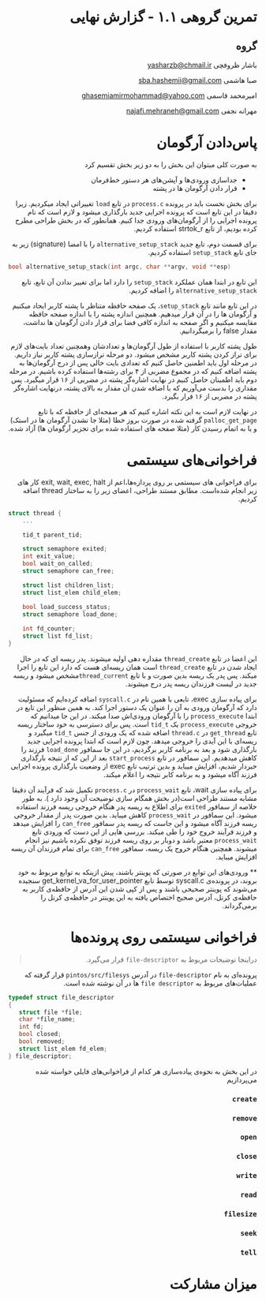 <div dir="rtl">

# تمرین گروهی ۱.۱ - گزارش نهایی

گروه
-----

یاشار ظروفچی <yasharzb@chmail.ir>

صبا هاشمی <sba.hashemii@gmail.com> 

امیرمحمد قاسمی <ghasemiamirmohammad@yahoo.com> 

مهرانه نجفی <najafi.mehraneh@gmail.com> 



پاس‌دادن آرگومان
============

به صورت کلی میتوان این بخش را به دو زیر بخش تقسیم کرد

* جداسازی ورودی‌ها و آپشن‌های هر دستور خط‌فرمان
* قرار دادن آرگومان ها در پشته
  
برای بخش نخست باید در پرونده `process.c` در تابع `load` تغییراتی ایجاد میکردیم. زیرا دقیقا در این تابع است که پرونده اجرایی جدید بارگذاری میشود و لازم است که نام پرونده اجرایی را از آرگومان‌های ورودی جدا کنیم. همانطور که در بخش طراحی مطرح کرده بودیم، از تابع strtok_r استفاده کردیم.

برای قسمت دوم، تابع جدید `alternative_setup_stack` را با امضا (signature) زیر به جای تابع `setup_stack` استفاده کردیم.

<div dir="ltr">

```c
bool alternative_setup_stack(int argc, char **argv, void **esp)
```
</div>

این تابع در ابتدا همان عملکرد ‍`setup_stack` را دارد اما برای تغییر ندادن آن تابع، تابع `alternative_setup_stack` را اضافه کردیم.

 در این تابع مانند تابع `s‍‍‍‍‍etup_stack`، یک صفحه حافظه متناظر با پشته کاربر ایجاد میکنیم و آرگومان ها را در آن قرار میدهیم. همچنین اندازه پشته را با اندازه صفحه حافظه مقایسه میکنیم و اگر صفحه به اندازه کافی فضا برای قرار دادن آرگومان ها نداشت، مقدار false را برمیگردانیم. 
 
 طول پشته کاربر با استفاده از طول آرگومان‌ها و تعدادشان وهمچنین تعداد بایت‌های لازم برای تراز کردن پشته کاربر مشخص میشود. دو مرحله ترازسازی پشته کاربر نیاز داریم. در مرحله اول باید اطمنین حاصل کنیم که تعدادی بایت خالی پس از درج آرگومان‌ها به پشته اضافه کنیم که در مجموع مضربی از ۴ برای رشته‌ها استفاده کرده باشیم. در مرحله دوم باید اطمینان حاصل کنیم در نهایت اشاره‌گر پشته در مضربی از ۱۶ قرار میگیرد. پس مقداری را بدست می‌آوریم که با اضافه شدن آن مقدار به بالای پشته، درنهایت اشاره‌گر پشته در مضربی از ۱۶ قرار بگیرد.

در نهایت لازم است به این نکته اشاره کنیم که هر صفحه‌ای از حافظه که با تابع `palloc_get_page` گرفته شده در صورت بروز خطا (مثلا جا نشدن آرگومان ها در استک) و یا به اتمام رسیدن کار (مثلا صفحه های استفاده شده برای تجزیر آرگومان ها) آزاد شده.


فراخوانی‌های سیستمی
================

برای فراخوانی های سیستمی بر روی پردازه‌ها،‌اعم از exit, wait, exec, halt کار های زیر انجام شده‌است.
مطابق مستند طراحی، اعضای  زیر را به ساختار thread اضافه کردیم.


<div dir="ltr">

```c
struct thread {
    ...

    tid_t parent_tid;

    struct semaphore exited;
    int exit_value;
    bool wait_on_called;
    struct semaphore can_free;    

    struct list children_list;
    struct list_elem child_elem;

    bool load_success_status;
    struct semaphore load_done;
    
    int fd_counter;
    struct list fd_list;
}
```
</div>


این اعضا در تابع `thread_create` مقداره دهی اولیه میشوند. پدر ریسه ای که در حال ایجاد شدن در تابع `thread_create` است  همان ریسه‌ای هست که دارد این تابع را اجرا میکند. پس پدر یک ریسه بدین صورت و با تابع `thread_current`مشخص میشود و ریسه جدید در لیست فرزندان ریسه پدر درج میشوند.

برای پیاده سازی  exec، تابعی با همین نام در `syscall.c` اضافه کرده‌ایم که مسئولیت دارد که آرگومان ورودی به آن را عنوان یک دستور  اجرا کند. به همین منظور این تابع در ابتدا `process_execute` را با آرگومان ورودی‌اش صدا میکند. در این جا میدانیم که خروجی  `process_execute` یک ‍`tid_t` است. پس برای دسترسی به خود ساختار ریسه تابع `get_thread` در `thread.c` اضافه شده که یک ورودی از جنس `tid_t` میگیرد و ریسه‌ای با این آیدی را خروجی میدهد. چون لازم است که ابتدا پرونده اجرایی جدید بارگذاری شود و بعد به برنامه کاربر برگردیم، در این جا سمافور `load_done` فرزند را کاهش میدهدیم.  این سمافور در تابع `start_process` بعد از این که از نتیجه بارگذاری خبردار شدیم، افزایش میباید و بدین ترتیب تابع exec از وضعیت بارگذاری پرونده اجرایی فرزند آگاه میشود و به برنامه کابر نتیجه را اعلام میکند.

برای پیاده سازی wait، تابع `process_wait` در `process.c‍‍` تکمیل شد که فرآیند آن دقیقا مشابه مستند طراحی است(در بخش همگام سازی توضیحت آن وجود دارد ). به طور خلاصه از سمافور ‍`exited` برای اطلاع به ریسه پدر هنگام خروجی ریسه فرزند استفاده میشود. این سمافور در `process_wait‍` کاهش میباید. بدین صورت پدر از مقدار خروجی ریسه فرزند آگاه میشود و این جاست که ریسه پدر سمافور `can_free` را افزایش میدهد و فرزند فرآیند خروج خود را طی میکند. بررسی هایی از این دست که ورودی تابع `process_wait‍‍` معتبر باشد و دوبار بر روی ریسه فرزند توفق نکرده باشیم نیز انجام میشوند. 
همچنین هنگام خروج یک ریسه، سمافور `can_free` برای تمام فرزندان آن ریسه افزایش میباید.

** ورودی‌های این توابع در صورتی که پوینتر باشند، پیش ازینکه به توابع مربوط به خود بروند، در  پرونده‌ی syscall.c توسط تابع get_kernel_va_for_user_pointer سنجیده می‌شوند که پوینتر صحیحی باشند و پس از کپی شدن این آدرس از حافظه‌ی کاربر به حافظه‌ی کرنل، آدرس صحیح اختصاص یافته به این پوینتر در حافظه‌ی کرنل را برمی‌گرداند.


فراخوانی سیستمی روی پرونده‌ها
============================

>دراینجا توضیحات مربوط به `file-descriptor` قرار می‌گیرد.


پرونده‌ای به نام `file-descriptor` در آدرس `pintos/src/filesys` قرار گرفته که عملیات‌های مربوط به `file descriptor` ها در آن نوشته شده است.


<div dir="ltr">

```c
typedef struct file_descriptor
{
   struct file *file;
   char *file_name;
   int fd;
   bool closed;
   bool removed;
   struct list_elem fd_elem;
} file_descriptor;

```
</div>

در این بخش به نحوه‌ی پیاده‌سازی هر کدام از فراخوانی‌های فایلی خواسته شده می‌پردازیم

### `create`

### `remove`

### `open`

### `close`

### `write`

### `read`

### `filesize`

### `seek`

### `tell`

میزان مشارکت
================